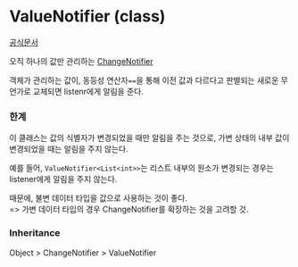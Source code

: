 # ValueNotifier<T> (class)
[공식문서](https://api.flutter.dev/flutter/foundation/ValueNotifier-class.html)

오직 하나의 값만 관리하는 [ChangeNotifier](/Api%20Flutter/ChangeNotifier.md)

객체가 관리하는 값이, 동등성 연산자`==`을 통해 이전 값과 다르다고 판별되는 새로운 무언가로 교체되면 listenr에게 알림을 준다.

### 한계

이 클래스는 값의 식별자가 변경되었을 때만 알림을 주는 것으로, 가변 상태의 내부 값이 변경되었을 때는 알림을 주지 않는다.

예를 들어, `ValueNotifier<List<int>>`는 리스트 내부의 원소가 변경되는 경우는 listener에게 알림을 주지 않는다.

때문에, 불변 데이터 타입을 값으로 사용하는 것이 좋다.  
=> 가변 데이터 타입의 경우 ChangeNotifier를 확장하는 것을 고려할 것.

### Inheritance
Object > ChangeNotifier > ValueNotifier